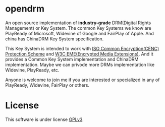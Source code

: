 # opendrm
An open source implementation of **industry-grade** DRM(Digital Rights Management) or Key System. The common Key Systems we know are PlayReady of Microsoft, Widevine of Google and FairPlay of Apple. And china has ChinaDRM Key System specification.

This Key System is intended to work with [ISO Common Encryption(CENC) Protection Scheme](https://www.iso.org/obp/ui/#iso:std:iso-iec:23001:-7:ed-2:v1:en) and [W3C EME(Encrypted Media Extensions)](https://w3c.github.io/encrypted-media/). And it provides a Common Key System implementation and ChinaDRM implementation. Maybe we can privode more DRMs implementation like Widevine, PlayReady, etc. 

Anyone is welcome to join me if you are interested or specialized in any of PlayReady, Widevine, FairPlay or others.

# License
This software is under license [GPLv3](https://github.com/willkk/opendrm/blob/master/LICENSE).
